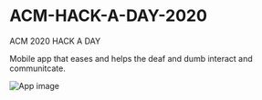 # ACM-HACK-A-DAY-2020
ACM 2020 HACK A DAY


Mobile app that eases and  helps the deaf and dumb interact and communitcate.

![App image](https://github.com/dyingg/SpeechMotion-ACM-HackaDay/blob/master/image.png?raw=true)
